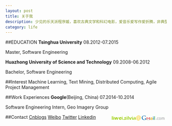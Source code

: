 ```yaml
---
layout: post
title: 关于我
description: 少见的乐天派程序媛，喜欢古典文学和科幻电影，爱音乐爱写作爱折腾，非典型90后，典型狮子座<(=⌒_⌒=)>
category: life
---
```


##EDUCATION 
__Tsinghua University__ 08.2012-07.2015

Master, Software Engineering

__Huazhong University of Science and Technology__ 09.2008-06.2012

Bachelor, Software Engineering

##Interest
Machine Learning, Text Mining, Distributed Computing, Agile Project Management

##Work Experiences
__Google__(Beijing, China) 07.2014-10.2014

Software Engineering Intern, Geo Imagery Group

##Contact
[Cnblogs](http://wei-li.cnblogs.com)
[Weibo](http://weibo.com/silviaazaaza)
[Twitter](https://twitter.com/Silviaazaaza)
[Linkedin](https://www.linkedin.com/profile/view?id=291965977)
<img src="/images/wei-gmail.gif" align=right>